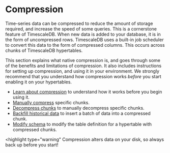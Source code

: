 # Compression

Time-series data can be compressed to reduce the amount of storage required, and
increase the speed of some queries. This is a cornerstone feature of
TimescaleDB. When new data is added to your database, it is in the form of
uncompressed rows. TimescaleDB uses a built-in job scheduler to convert this
data to the form of compressed columns. This occurs across chunks of TimescaleDB
hypertables.

This section explains what native compression is, and goes through some of the
benefits and limitations of compression. It also includes instructions for
setting up compression, and using it in your environment. We strongly recommend
that you understand how compression works *before* you start enabling it on your
hypertables.

*   [Learn about compression][compression] to understand how it works before you begin using it.
*   [Manually compress][manual-compression] specific chunks.
*   [Decompress chunks][decompress-chunks] to manually decompress specific chunks.
*   [Backfill historical data][backfill-historical] to insert a batch of data into a compressed chunk.
*   [Modify schema][modify-schema] to modify the table definition for a hypertable with compressed chunks.

<highlight type="warning"
Compression alters data on your disk, so always back up before you start!
</highlight>

[compression]: /how-to-guides/compression/compression
[manual-compression]: /how-to-guides/compression/manually-compress-chunks
[decompress-chunks]: /how-to-guides/compression/decompress-chunks
[backfill-historical]: /how-to-guides/compression/backfill-historical-data
[modify-schema]: /how-to-guides/compression/modify-a-schema
